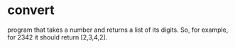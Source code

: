 # convert

program that takes a number and returns a list of its digits. So, for example, for 2342 it should return [2,3,4,2].
